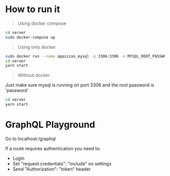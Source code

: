 # How to run it

> Using docker compose

```sh
cd server
sudo docker-compose up
```

> Using only docker

```sh
sudo docker run --name appizzas_mysql -p 3306:3306 -e MYSQL_ROOT_PASSWORD=password -d mysql
cd server
yarn start
```

> Without docker

Just make sure mysql is running on port 3306 and the root password is 'password'

```sh
cd server
yarn start
```

# GraphQL Playground

Go to localhost:<PORT>/graphql

If a route requires authentication you need to:

- Login
- Set "request.credentials": "include" on settings
- Send "Authorization": "token" header
